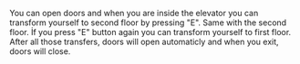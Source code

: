 You can open doors and when you are inside the elevator you can transform yourself to second floor by pressing "E". Same with the second floor. İf you press "E" button again you can transform yourself to first floor.
After all those transfers, doors will open automaticly and when you exit, doors will close. 
